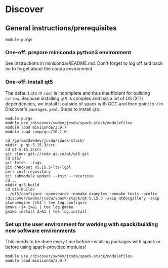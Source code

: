 # Discover

## General instructions/prerequisites
```
module purge
```

### One-off: prepare miniconda python3 environment
See instructions in miniconda/README.md. Don't forget to log off and back on to forget about the conda environment.

### One-off: install qt5
The default `qt5` in `/usr` is incomplete and thus insufficient for building `ecflow`. Because installing `qt5` is complex and has a lot of OS (X11) dependencies, we install it outside of spack with GCC and then point to it in Discover's `packages.yaml`. Steps to install `qt5`:
```
module purge
module use /discover/swdev/jcsda/spack-stack/modulefiles
module load miniconda/3.9.7
module load comp/gcc/10.1.0

cd /gpfsm/dswdev/jcsda/spack-stack/
mkdir -p qt-5.15.3/src
cd qt-5.15.3/src
git clone git://code.qt.io/qt/qt5.git
cd qt5/
git fetch --tags
git checkout v5.15.3-lts-lgpl
perl init-repository
git submodule update --init --recursive
cd ..
mkdir qt5-build
cd qt5-build/
../qt5/configure -opensource -nomake examples -nomake tests -prefix /discover/swdev/jcsda/spack-stack/qt-5.15.3 -skip qtdocgallery -skip qtwebengine 2>&1 | tee log.configure
gmake -j4 2>&1 | tee log.gmake
gmake install 2>&1 | tee log.install
```

### Set up the user environment for working with spack/building new software environments
This needs to be done every time before installing packages with spack or before using spack-provided modules!
```
module use /discover/swdev/jcsda/spack-stack/modulefiles
module load miniconda/3.9.7
```
